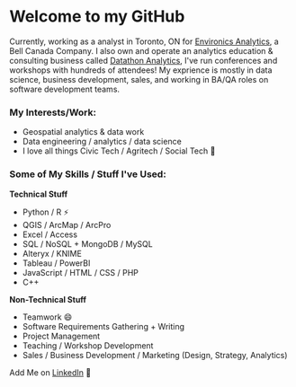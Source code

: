 # Welcome to my GitHub

Currently, working as a analyst in Toronto, ON for [Environics Analytics](https://environicsanalytics.com/en-ca), a Bell Canada Company. I also own and operate an analytics education & consulting business called [Datathon Analytics](www.datathon.ca), I've run conferences and workshops with hundreds of attendees! My exprience is mostly in data science, business development, sales, and working in BA/QA roles on software development teams.

### My Interests/Work:

- Geospatial analytics & data work
- Data engineering / analytics / data science
- I love all things  Civic Tech / Agritech / Social Tech 🌱

### Some of My Skills / Stuff I've Used:

**Technical Stuff**

- Python / R ⚡
- QGIS / ArcMap / ArcPro
- Excel / Access
- SQL / NoSQL + MongoDB / MySQL
- Alteryx / KNIME
- Tableau / PowerBI
- JavaScript / HTML / CSS / PHP
- C++

**Non-Technical Stuff**

- Teamwork 😄
- Software Requirements Gathering + Writing
- Project Management
- Teaching / Workshop Development
- Sales / Business Development / Marketing (Design, Strategy, Analytics)

Add Me on [LinkedIn](https://www.linkedin.com/in/thomaslillo/) 💬

<!--
**thomaslillo/thomaslillo** is a ✨ _special_ ✨ repository because its `README.md` (this file) appears on your GitHub profile.
![Image](6ce76d26-9c7a-4fd2-8675-f5d4225363d6-506ddfae-eea1-4438-88f8-9f15e6465492-v1.png)
Here are some ideas to get you started:

- 🔭 I’m currently working on ...
- 🌱 I’m currently learning ...
- 👯 I’m looking to collaborate on ...
- 🤔 I’m looking for help with ...
- 💬 Ask me about ...
- 📫 How to reach me: ...
- 😄 Pronouns: ...
- ⚡ Fun fact: ...
-->
